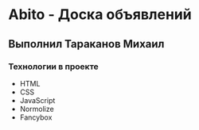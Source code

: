 # Abito - Доска объявлений

## Выполнил Тараканов Михаил

### Технологии в проекте
- HTML
- CSS
- JavaScript
- Normolize
- Fancybox
